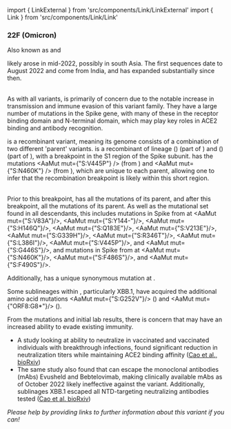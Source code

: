 import { LinkExternal } from 'src/components/Link/LinkExternal'
import { Link } from 'src/components/Link/Link'




<MdxContent filepath="VoCHeader.md" />

### 22F (Omicron)
Also known as <VarOrLin name="22F (Omicron)" invert={true} /> and <Who name="Omicron" />

<MdxContent filepath="OmicronHeader.md" />

<VarOrLin name="22F (Omicron)"/> likely arose in mid-2022, possibly in south Asia. The first sequences date to August 2022 and come from India, and has expanded substantially since then.
<br/><br/>

As with all <Who name="Omicron" /> variants, <VarOrLin name="22F (Omicron)" prefix=""/> is primarily of concern due to the notable increase in transmission and immune evasion of this variant family. They have a large number of mutations in the Spike gene, with many of these in the receptor binding domain and N-terminal domain, which may play key roles in ACE2 binding and antibody recognition.

<VarOrLin name="22F (Omicron)" prefix=""/> is a recombinant variant, meaning its genome consists of a combination of two different 'parent' variants. <VarOrLin name="22F (Omicron)" prefix=""/> is a recombinant of lineage <Lin name="BJ.1"/> (<Lin name="BA.2.10.1.1"/>) (part of <VarOrLin name="21L (Omicron)" prefix=""/>) and <Lin name="BM.1.1.1"/> (<Lin name="BA.2.75.3.1.1.1"/>) (part of <VarOrLin name="22D (Omicron)" prefix=""/>), with a breakpoint in the S1 region of the Spike subunit. 
<VarOrLin name="22F (Omicron)" prefix=""/> has the mutations <AaMut mut={"S:V445P"} /> (from <Lin name="BJ.1"/>) and <AaMut mut={"S:N460K"} /> (from <Lin name="BM.1.1.1"/>), which are unique to each parent, allowing one to infer that the recombination breakpoint is likely within this short region.
<br/>
<br/>

Prior to this breakpoint, <VarOrLin name="22F (Omicron)" prefix=""/> has all the mutations of its <Lin name="BJ.1"/> parent, and after this breakpoint, all the mutations of its <Lin name="BM.1.1.1"/> parent. As well as the mutational set found in all <VarOrLin name="21L (Omicron)" prefix=""/> descendants, this includes mutations in Spike from <Lin name="BJ.1"/> at <AaMut mut={"S:V83A"}/>, <AaMut mut={"S:Y144-"}/>, <AaMut mut={"S:H146Q"}/>, <AaMut mut={"S:Q183E"}/>, <AaMut mut={"S:V213E"}/>, <AaMut mut={"S:G339H"}/>, <AaMut mut={"S:R346T"}/>, <AaMut mut={"S:L386I"}/>, <AaMut mut={"S:V445P"}/>, and <AaMut mut={"S:G446S"}/>, and mutations in Spike from <Lin name="BM.1.1.1"/> at <AaMut mut={"S:N460K"}/>, <AaMut mut={"S:F486S"}/>, and <AaMut mut={"S:F490S"}/>.

Additionally, <VarOrLin name="22F (Omicron)" prefix=""/> has a unique synonymous mutation at <NucMut mut="A19326G" />.

Some sublineages within <VarOrLin name="22F (Omicron)" prefix=""/>, particularly XBB.1, have acquired the additional amino acid mutations <AaMut mut={"S:G252V"}/> (<NucMut mut="G22317T"/>) and <AaMut mut={"ORF8:G8*"}/> (<NucMut mut="G27915T"/>).

From the mutations and initial lab results, there is concern that <VarOrLin name="22F (Omicron)" prefix=""/> may have an increased ability to evade existing immunity.
- A study looking at ability to neutralize <VarOrLin name="22F (Omicron)" prefix=""/> in vaccinated and vaccinated individuals with <Who name="Omicron" /> breakthrough infections, found significant reduction in neutralization titers while maintaining ACE2 binding affinity ([Cao et al., bioRxiv](https://www.biorxiv.org/content/10.1101/2022.09.15.507787v4))
- The same study also found that <VarOrLin name="22F (Omicron)" prefix=""/> can escape the monoclonal antibodies (mAbs) Evusheld and Bebtelovimab, making clinically available mAbs as of October 2022 likely ineffective against the variant. Additionally, <VarOrLin name="22F (Omicron)" prefix=""/> sublinages XBB.1 escaped all NTD-targeting neutralizing antibodies tested ([Cao et al. bioRxiv](https://www.biorxiv.org/content/10.1101/2022.09.15.507787v4))


_Please help by providing links to further information about this variant if you can!_





